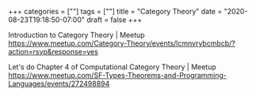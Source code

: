 +++
categories = [""]
tags = [""]
title = "Category Theory"
date = "2020-08-23T19:18:50-07:00"
draft = false
+++

Introduction to Category Theory | Meetup
https://www.meetup.com/Category-Theory/events/lcmnvrybcmbcb/?action=rsvp&response=yes

Let's do Chapter 4 of Computational Category Theory | Meetup
https://www.meetup.com/SF-Types-Theorems-and-Programming-Languages/events/272498894

